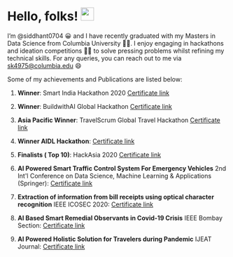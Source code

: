 # Hello, folks! <img src="https://raw.githubusercontent.com/MartinHeinz/MartinHeinz/master/wave.gif" width="30px">

I’m @siddhant0704 :grinning: and I have recently graduated with my Masters in Data Science from Columbia University :student:. I enjoy engaging in hackathons and ideation competitions :technologist: to solve pressing problems whilst refining my technical skills. For any queries, you can reach out to me via sk4975@columbia.edu :smile:	

Some of my achievements and Publications are listed below:

1. **Winner**: Smart India Hackathon 2020
[Certificate link](https://drive.google.com/file/d/1-GPSLGK3MSN7NOYltSU8fosWYokfA3ak/view?usp=sharing)

2. **Winner**: BuildwithAI Global Hackathon
[Certificate link](https://drive.google.com/file/d/1SR3slrAdoxcwRlkdE3hS0J6d1cpV_g9N/view?usp=sharing)

3. **Asia Pacific Winner**: TravelScrum Global Travel Hackathon
[Certificate link](https://drive.google.com/file/d/1K8gSSxNgFDfYmI36cpby9RssWlOf43Vk/view?usp=sharing)

4. **Winner AIDL Hackathon**:
[Certificate link](https://drive.google.com/file/d/1tpAf1pnNMcW-68q19qLDT7Xl7d1qDWC6/view?usp=sharing)

5. **Finalists ( Top 10)**: HackAsia 2020
[Certificate link](https://drive.google.com/file/d/1BjluQA4bvwORWtjb7Tln6bIYbQyBEEOc/view?usp=sharing)

6. **AI Powered Smart Traffic Control System For Emergency Vehicles**
2nd Int'l Conference on Data Science, Machine Learning & Applications (Springer): [Certificate link](https://drive.google.com/file/d/1o_bAb43uc_jz8y-mtAtT6erBs8Cfpsw4/view?usp=sharing)

7. **Extraction of information from bill receipts using optical character recognition**
IEEE ICOSEC 2020: [Certificate link](https://drive.google.com/file/d/131kEBPXfWk8i-_ptleI7_2i4k6SI-wrQ/view?usp=sharing)

8. **AI Based Smart Remedial Observants in Covid-19 Crisis**
IEEE Bombay Section: [Certificate link](https://drive.google.com/file/d/1F-BXte0_yiyIx3jTHlrmJQ6NCQ8Ezxty/view?usp=sharing)

9. **AI Powered Holistic Solution for Travelers during Pandemic**
IJEAT Journal: [Certificate link](https://drive.google.com/file/d/1quMI_lsIL-w1OaR8CA40ke1r_g9PCack/view?usp=sharing)




